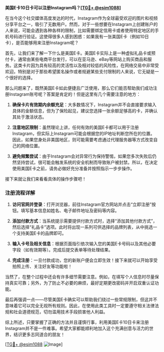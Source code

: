 **美国E卡10日卡可以注册Instagram吗？[[TG💪+ @esim1088](https://t.me/s/esim1088)]**

在当今这个社交媒体高度发达的时代，Instagram作为全球最受欢迎的图片和视频分享平台之一，吸引了无数用户。然而，对于一些想要在Instagram上创建账户的人来说，可能会遇到各种各样的限制，比如需要绑定信用卡或者使用特定地区的手机号码进行验证。这使得很多人感到困惑：如果我有一张美国E卡（例如10日卡），是否能够用来注册Instagram呢？

首先，让我们来了解一下什么是美国E卡。美国E卡实际上是一种虚拟礼品卡或预付卡，通常由某些电商平台发行，可以在亚马逊、eBay等网站上购买商品和服务。这类卡片因为具有较高的灵活性以及相对较低的风险性，在网络交易中非常受欢迎。特别是对于那些希望匿名操作或者规避某些支付限制的人来说，它无疑是一个很好的选择。

那么问题来了，既然美国E卡如此便捷且广泛使用，那么它们能否帮助我们成功注册Instagram账号呢？答案是肯定的！但是这里有几个需要注意的地方：

1. **确保卡片有效期内余额充足**：大多数情况下，Instagram并不会直接要求输入具体的金额信息，但为了保险起见，建议您选择一张余额足够高的卡，并确认其处于激活状态。
   
2. **注意地区限制**：虽然理论上讲，任何有效的美国E卡都可以用于注册Instagram，但实际上Instagram可能会根据您的IP地址判断您所在的位置。因此，如果您身处非美国地区，则可能需要考虑通过代理服务器等方式改变自己的网络位置。

3. **避免频繁尝试**：由于Instagram会对异常行为保持警惕，如果您多次失败后仍然坚持尝试，很可能会触发系统的安全机制而导致账户被封禁。所以，在决定使用美国E卡之前，请务必做好充分准备并按照指示一步步操作。

接下来就让我们来看看具体的操作步骤吧！

### 注册流程详解

1. **访问官网并登录**：打开浏览器，前往Instagram官方网站并点击“立即注册”按钮。填写基本信息如姓名、电子邮件地址及密码等内容。

2. **添加付款方式**：当系统提示需要提供付款方式时，选择“添加其他付款方式”，然后选择“礼品卡”选项。此时将出现一系列可供选择的品牌列表，从中挑选一个支持美国E卡的品牌即可。

3. **输入卡号及相关信息**：根据页面指引依次输入您的美国E卡号码以及其他必要字段（如有效期等）。完成后提交表单等待处理结果。

4. **完成注册**：一旦付款成功，您的新账户便会立即生效！接下来就可以开始享受拍照上传、关注好友等功能啦！

当然了，在整个过程中还会有许多细节需要注意。例如，在填写个人信息时尽量保持真实可靠；另外，为了防止不必要的麻烦，最好定期更改密码并开启双重认证功能。

最后再强调一点——尽管美国E卡确实可以帮助我们绕过一些常规限制，但这并不意味着它可以完全无视所有规则。因此，在使用此类工具时一定要遵守相关法律法规和社会道德规范，切勿滥用技术手段损害他人利益。

综上所述，只要掌握了正确的方法并且谨慎行事，利用美国E卡10日卡来注册Instagram并不是一件难事。希望大家都能顺利地加入这个充满创意与活力的世界，结识更多志同道合的朋友！

[[TG💪+ @esim1088](https://t.me/s/esim1088) ![Image](https://i.postimg.cc/4NQfJmqS/Snipaste-2025-05-13-00-14-12.png)]